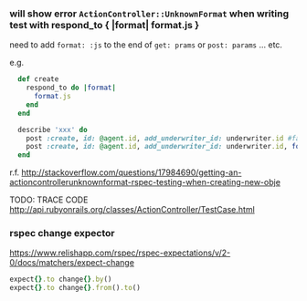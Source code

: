 ### will show error `ActionController::UnknownFormat` when writing test with respond_to { |format| format.js }

need to add `format: :js` to the end of `get: prams` or `post: params` ... etc.


e.g.
```ruby
  def create
    respond_to do |format|
      format.js
    end
  end
```

```ruby
  describe 'xxx' do
    post :create, id: @agent.id, add_underwriter_id: underwriter.id #fail with error "ActionController::UnknownFormat"
    post :create, id: @agent.id, add_underwriter_id: underwriter.id, format: :js # OK
  end
```

r.f.
http://stackoverflow.com/questions/17984690/getting-an-actioncontrollerunknownformat-rspec-testing-when-creating-new-obje

TODO: TRACE CODE
http://api.rubyonrails.org/classes/ActionController/TestCase.html


### rspec change expector

https://www.relishapp.com/rspec/rspec-expectations/v/2-0/docs/matchers/expect-change

```ruby
expect{}.to change{}.by()
expect{}.to change{}.from().to()
```
